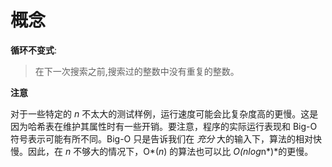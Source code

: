 # 概念

**循环不变式**:

> 在下一次搜索之前,搜索过的整数中没有重复的整数。









**注意**

对于一些特定的 *n* 不太大的测试样例，运行速度可能会比复杂度高的更慢。这是因为哈希表在维护其属性时有一些开销。要注意，程序的实际运行表现和 Big-O 符号表示可能有所不同。Big-O 只是告诉我们在 *充分* 大的输入下，算法的相对快慢。因此，在 *n*  不够大的情况下，O*(*n*) 的算法也可以比 *O(*n*log*n*)*的更慢。